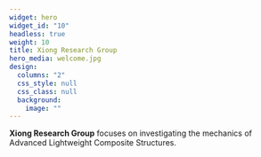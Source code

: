```yaml
---
widget: hero
widget_id: "10"
headless: true
weight: 10
title: Xiong Research Group
hero_media: welcome.jpg
design:
  columns: "2"
  css_style: null
  css_class: null
  background:
    image: ""
---
```

**Xiong Research Group** focuses on investigating the mechanics of Advanced Lightweight Composite Structures.